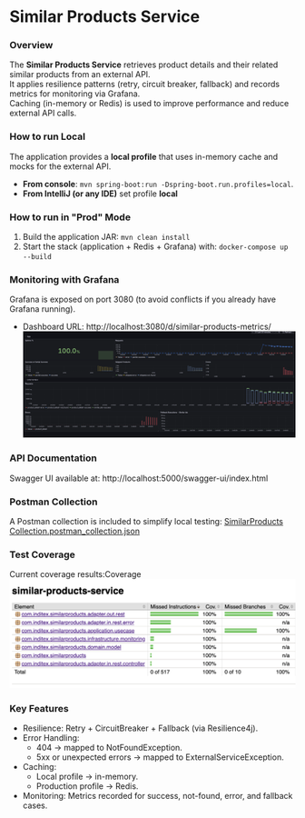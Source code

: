 # Similar Products Service

### Overview
The **Similar Products Service** retrieves product details and their related similar products from an external API.  
It applies resilience patterns (retry, circuit breaker, fallback) and records metrics for monitoring via Grafana.  
Caching (in-memory or Redis) is used to improve performance and reduce external API calls.

### How to run Local
The application provides a **local profile** that uses in-memory cache and mocks for the external API.

- **From console**: ```mvn spring-boot:run -Dspring-boot.run.profiles=local```.
- **From IntelliJ (or any IDE)** set profile **local**

### How to run in "Prod" Mode
1) Build the application JAR: ```mvn clean install```
2) Start the stack (application + Redis + Grafana) with: ```docker-compose up --build```

### Monitoring with Grafana
Grafana is exposed on port 3080 (to avoid conflicts if you already have Grafana running).
- Dashboard URL: http://localhost:3080/d/similar-products-metrics/
![grafana-metrics.png](assets/grafana-metrics.png)

### API Documentation
Swagger UI available at: http://localhost:5000/swagger-ui/index.html

### Postman Collection
A Postman collection is included to simplify local testing:
[SimilarProducts Collection.postman_collection.json](postman/SimilarProducts%20Collection.postman_collection.json)

### Test Coverage
Current coverage results:Coverage
![coverage.png](assets/coverage.png)

### Key Features
- Resilience: Retry + CircuitBreaker + Fallback (via Resilience4j).
- Error Handling:
  - 404 → mapped to NotFoundException. 
  - 5xx or unexpected errors → mapped to ExternalServiceException.
- Caching:
  - Local profile → in-memory. 
  - Production profile → Redis. 
- Monitoring: Metrics recorded for success, not-found, error, and fallback cases.
